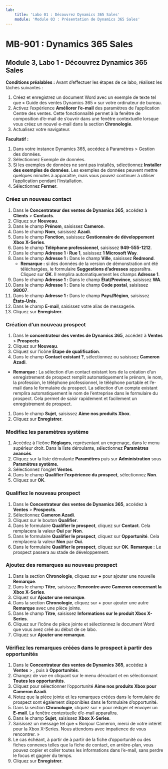 ```yaml
---
lab:
    title: 'Labo 01 : Découvrez Dynamics 365 Sales'
    module: 'Module 03 : Présentation de Dynamics 365 Sales'
---
```


# MB-901 : Dynamics 365 Sales
## Module 3, Labo 1 - Découvrez Dynamics 365 Sales

**Conditions préalables :** Avant d’effectuer les étapes de ce labo, réalisez les tâches suivantes :

1. Créez et enregistrez un document Word avec un exemple de texte tel que « Guide des ventes Dynamics 365 » sur votre ordinateur de bureau.
1. Activez l’expérience **Améliorer l’e-mail** des paramètres de l’application Centre des ventes. Cette fonctionnalité permet à la fenêtre de composition d’e-mail de s’ouvrir dans une fenêtre contextuelle lorsque vous créez un nouvel e-mail dans la section **Chronologie**.
1. Actualisez votre navigateur.

**Facultatif :**
 
1. Dans votre instance Dynamics 365, accédez à Paramètres > Gestion des données.
1. Sélectionnez Exemple de données.
1. Si les exemples de données ne sont pas installés, sélectionnez **Installer des exemples de données**. Les exemples de données peuvent mettre quelques minutes à apparaître, mais vous pouvez continuer à utiliser l’application pendant l’installation.
1. Sélectionnez **Fermer**.

### Créez un nouveau contact

1. Dans le **Concentrateur des ventes de Dynamics 365**, accédez à **Clients** > **Contacts**.
1. Cliquez sur **Nouveau**.
1. Dans le champ **Prénom**, saisissez **Cameron**.
1. Dans le champ **Nom**, saisissez **Azadi**.
1. Dans le champ **Fonction**, saisissez **Gestionnaire de développement Xbox X-Series**.
1. Dans le champ **Téléphone professionnel**, saisissez **949-555-1212**.
1. Dans le champ **Adresse 1 : Rue 1**, saisissez **1 Microsoft Way**.
1. Dans le champ **Adresse 1 :** Dans le champ **Ville**, saisissez **Redmond**.
    - **Remarque :** si des données de la version de démonstration ont été téléchargées, le formulaire **Suggestions d’adresses** apparaîtra. Cliquez sur **OK**. Il remplira automatiquement les champs **Adresse 1**. 
1. Dans le champ **Adresse 1 :** Dans le champ **État/Province**, saisissez **WA**.
1. Dans le champ **Adresse 1 :** Dans le champ **Code postal**, saisissez **98007**.
1. Dans le champ **Adresse 1 :** Dans le champ **Pays/Région**, saisissez **États-Unis**.
1. Dans le champ **E-mail**, saisissez votre alias de messagerie.
1. Cliquez sur **Enregistrer**.

### Création d’un nouveau prospect

1. Dans le **concentrateur des ventes de Dynamics 365**, accédez à **Ventes** > **Prospects**
1. Cliquez sur **Nouveau**.
1. Cliquez sur l’icône **Étape de qualification**.
1. Dans le champ **Contact existant ?**,  sélectionnez ou saisissez **Cameron Azadi**.
- **Remarque :** La sélection d’un contact existant lors de la création d’un enregistrement de prospect remplit automatiquement le prénom, le nom, la profession, le téléphone professionnel, le téléphone portable et l’e-mail dans le formulaire du prospect. La sélection d’un compte existant remplira automatiquement le nom de l’entreprise dans le formulaire du prospect. Cela permet de saisir rapidement et facilement un enregistrement de prospect.
1. Dans le champ **Sujet**, saisissez **Aime nos produits Xbox**.
1. Cliquez sur **Enregistrer**.

### Modifiez les paramètres système

1. Accédez à l’icône **Réglages**, représentant un engrenage, dans le menu supérieur droit. Dans la liste déroulante, sélectionnez **Paramètres avancés**.
1. Cliquez sur la liste déroulante **Paramètres** puis sur **Administration** sous **Paramètres système.**
1. Sélectionnez l’onglet **Ventes**.
1. Dans le champ **Qualifier l’expérience du prospect**, sélectionnez **Non**.
1. Cliquez sur **OK**.

### Qualifiez le nouveau prospect

1. Dans le **Concentrateur des ventes de Dynamics 365**, accédez à **Ventes** > **Prospects**.
1. Sélectionnez **Cameron Azadi**.
1. Cliquez sur le bouton **Qualifier**.
1. Dans le formulaire **Qualifier le prospect**, cliquez sur **Contact**. Cela remplacera la valeur **Oui** par **Non**.
1. Dans le formulaire **Qualifier le prospect**, cliquez sur **Opportunité**. Cela remplacera la valeur **Non** par **Oui.**
1. Dans le formulaire **Qualifier le prospect**, cliquez sur **OK**. 
**Remarque :** Le prospect passera au stade de développement.

### Ajoutez des remarques au nouveau prospect

1. Dans la section **Chronologie**, cliquez sur **+** pour ajouter une nouvelle **Remarque**.
1. Dans le champ **Titre**, saisissez **Rencontre avec Cameron concernant la Xbox X-Series**.
1. Cliquez sur **Ajouter une remarque**.
1. Dans la section **Chronologie**, cliquez sur **+** pour ajouter une autre **Remarque** avec une pièce jointe.
1. Dans le champ **Titre**, saisissez **Informations sur le produit Xbox X-Series**.
1. Cliquez sur l’icône de pièce jointe et sélectionnez le document Word que vous avez créé au début de ce labo.
1. Cliquez sur **Ajouter une remarque**.

### Vérifiez les remarques créées dans le prospect à partir des opportunités

1. Dans le **Concentrateur des ventes de Dynamics 365**, accédez à **Ventes** > , puis à **Opportunités**.
1. Changez de vue en cliquant sur le menu déroulant et en sélectionnant **Toutes les opportunités**.
1. Cliquez pour sélectionner l’opportunité **Aime nos produits Xbox pour Cameron Azadi**.
1. Notez que la pièce jointe et les remarques créées dans le formulaire de prospect sont également disponibles dans le formulaire d’opportunité. 
1. Dans la section **Chronologie**, cliquez sur **+** pour rédiger et envoyer un **E-mail**. La fenêtre contextuelle d’e-mail apparaîtra.
1. Dans le champ **Sujet**, saisissez **Xbox X-Series**.
1. Saisissez un message tel que « Bonjour Cameron, merci de votre intérêt pour la Xbox X-Series. Nous attendons avec impatience de vous rencontrer. » 
1. Le cas échéant, à partir de à partir de la fiche d’opportunité ou des fiches connexes telles que la fiche de contact, en arrière-plan, vous pouvez copier et coller toutes les informations dans l’e-mail, sans perdre le focus et gagner du temps.
1. Cliquez sur **Enregistrer**.





